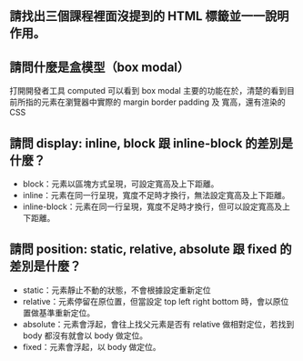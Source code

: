 ## 請找出三個課程裡面沒提到的 HTML 標籤並一一說明作用。


## 請問什麼是盒模型（box modal）
打開開發者工具 computed 可以看到 box modal
主要的功能在於，清楚的看到目前所指的元素在瀏覽器中實際的 margin border padding 及 寬高，還有渲染的 CSS 

## 請問 display: inline, block 跟 inline-block 的差別是什麼？
* block：元素以區塊方式呈現，可設定寬高及上下距離。
* inline：元素在同一行呈現，寬度不足時才換行，無法設定寬高及上下距離。
* inline-block：元素在同一行呈現，寬度不足時才換行，但可以設定寬高及上下距離。

## 請問 position: static, relative, absolute 跟 fixed 的差別是什麼？

* static：元素靜止不動的狀態，不會根據設定重新定位
* relative：元素停留在原位置，但當設定 top left right bottom 時，會以原位置做基準重新定位。
* absolute：元素會浮起，會往上找父元素是否有 relative 做相對定位，若找到 body 都沒有就會以 body 做定位。
* fixed：元素會浮起，以 body 做定位。